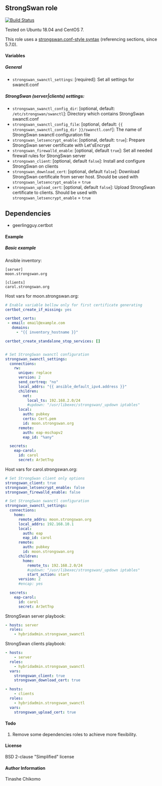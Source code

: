 ## StrongSwan role
[![Build Status](https://travis-ci.org/hybridadmin/ansible-role-strongswan-swanctl.svg?branch=master)](https://travis-ci.org/hybridadmin/ansible-role-strongswan-swanctl)

Tested on Ubuntu 18.04 and CentOS 7.

This role uses a [strongswan.conf-style syntax](https://wiki.strongswan.org/projects/strongswan/wiki/Swanctlconf) (referencing sections, since 5.7.0).

#### Variables

##### General

* `strongswan_swanctl_settings`: [required]: Set all settings for swanctl.conf

##### StrongSwan (server|clients) settings:

* `strongswan_swanctl_config_dir`: [optional, default: `/etc/strongswan/swanctl`]: Directory which contains StrongSwan swanctl.conf
* `strongswan_swanctl_config_file`: [optional, default: `{{ strongswan_swanctl_config_dir }}/swanctl.conf`]: The name of StrongSwan swanctl configuration file
* `strongswan_letsencrypt_enable`: [optional, default: `true`]: Prepare StrongSwan server certificate with Let'sEncrypt
* `strongswan_firewalld_enable`: [optional, default `true`]: Set all needed firewall rules for StrongSwan server
* `strongswan_client`: [optional, default `false`]: Install and configure StrongSwan on clients
* `strongswan_download_cert`: [optional, default `false`]: Download StrongSwan certificate from server host. Should be used with `strongswan_letsencrypt_enable` = `true`
* `strongswan_upload_cert`: [optional, default `false`]: Upload StrongSwan certificate to clients. Should be used with `strongswan_letsencrypt_enable` = `true`

## Dependencies

 - geerlingguy.certbot

#### Example

##### Basic example

Ansible inventory:  

```
[server]
moon.strongswan.org

[clients]
carol.strongswan.org
```  

Host vars for moon.strongswan.org:

```yaml
# Enable variable bellow only for first certificate generating
certbot_create_if_missing: yes

certbot_certs:
 - email: email@example.com
   domains:
     - "{{ inventory_hostname }}"

certbot_create_standalone_stop_services: []


# Set StrongSwan swanctl configuration
strongswan_swanctl_settings:
  connections:
    rw:
      unique: replace
      version: 2
      send_certreq: "no"
      local_addrs: "{{ ansible_default_ipv4.address }}"
      children:
        net:
          local_ts: 192.168.2.0/24
          #updown: "/usr/libexec/strongswan/_updown iptables"
      local:
        auth: pubkey
        certs: Cert.pem
        id: moon.strongswan.org
      remote: 
        auth: eap-mschapv2
        eap_id: "%any"

  secrets:
    eap-carol:
      id: carol
      secret: Ar3etTnp
```  

Host vars for carol.strongswan.org:
```yaml
# Set StrongSwan client only options
strongswan_client: true
strongswan_letsencrypt_enable: false
strongswan_firewalld_enable: false

# Set StrongSwan swanctl configuration
strongswan_swanctl_settings:
  connections:
    home:
      remote_addrs: moon.strongswan.org
      local_addrs: 192.168.10.1
      local:
        auth: eap
        eap_id: carol
      remote:
        auth: pubkey
        id: moon.strongswan.org
      children:
        home:
          remote_ts: 192.168.2.0/24
          #updown: "/usr/libexec/strongswan/_updown iptables"
          start_action: start
      version: 2
      #encap: yes

  secrets:
    eap-carol:
      id: carol
      secret: Ar3etTnp
```

StrongSwan server playbook:

```yaml
- hosts: server
  roles:
    - hybridadmin.strongswan_swanctl
```

StrongSwan clients playbook:

```yaml
- hosts:
    - server
  roles:
    - hybridadmin.strongswan_swanctl
  vars:
    strongswan_client: true
    strongswan_download_cert: true

- hosts:
    - clients
  roles:
    - hybridadmin.strongswan_swanctl
  vars:
    strongswan_upload_cert: true
```

#### Todo
1. Remove some dependencies roles to achieve more flexibility.

#### License

BSD 2-clause "Simplified" license

#### Author Information

Tinashe Chikomo
